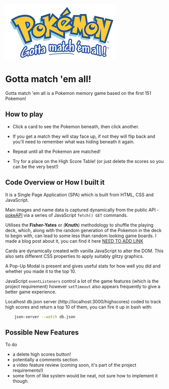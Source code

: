 ![Gotta match 'em all! logo](./assets/pokemonMatchGameLogo.png "Gotta Match 'em All!") 
# Gotta match 'em all!

Gotta match 'em all is a Pokemon memory game based on the first 151 Pokemon!  

## How to play

- Click a card to see the Pokemon beneath, then click another.

- If you get a match they will stay face up, if not they will flip back and you'll need to remember what was hiding beneath it again. 

- Repeat until all the Pokemon are matched! 

- Try for a place on the High Score Table! (or just delete the scores so you can be the very best!)

## Code Overview or How I built it

It is a Single Page Application (SPA) which is built from HTML, CSS and JavaScript.

Main images and name data is captured dynamically from the public API - [pokeAPI](https://pokeapi.co) via a series of JavaScript `fetch() GET` commands.

Utilises the **Fisher-Yates** or (**Knuth**) methodology to shuffle the playing deck, which, along with the random generation of the Pokemon in the deck to begin with, can lead to some less than random looking game boards. I made a blog post about it, you can find it here [NEED TO ADD LINK](medium.com)

Cards are dynamically created with vanilla JavaScript to alter the DOM. This also sets different CSS properties to apply suitably glitzy graphics.

A Pop-Up Modal is present and gives useful stats for how well you did and whether you made it to the top 10.

JavaScript `eventListeners` control a lot of the game features (which is the project requirement) however `setTimeout` also appears frequently to give a better game experience.

Localhost db.json server (http://localhost:3000/highscores) coded to track high scores and return a top 10 of them, you can fire it up in bash with: 

```bash
    json-server --watch db.json
```

## Possible New Features

To do 
- a delete high scores button!
- potentially a comments section
- a video feature review (coming soon, it's part of the project requirements!)
- some form of like system would be neat, not sure how to implement it though. 


